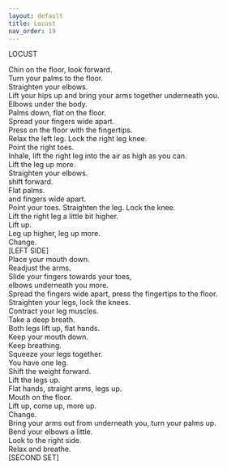 ```yaml
---
layout: default
title: Locust
nav_order: 19
---
```


LOCUST  

Chin on the floor, look forward.  
Turn your palms to the floor.  
Straighten your elbows.  
Lift your hips up and bring your arms together underneath you.  
Elbows under the body.  
Palms down, flat on the floor.  
Spread your fingers wide apart.  
Press on the floor with the fingertips.  
Relax the left leg. Lock the right leg knee.  
Point the right toes.  
Inhale, lift the right leg into the air as high as you can.  
Lift the leg up more.  
Straighten your elbows.  
shift forward.  
Flat palms.  
and fingers wide apart.  
Point your toes. Straighten the leg. Lock the knee.  
Lift the right leg a little bit higher.  
Lift up.  
Leg up higher, leg up more.  
Change.  
[LEFT SIDE]  
Place your mouth down.  
Readjust the arms.  
Slide your fingers towards your toes,  
elbows underneath you more.  
Spread the fingers wide apart, press the fingertips to the floor.  
Straighten your legs, lock the knees.  
Contract your leg muscles.  
Take a deep breath.  
Both legs lift up, flat hands.  
Keep your mouth down.  
Keep breathing.  
Squeeze your legs together.  
You have one leg.  
Shift the weight forward.  
Lift the legs up.  
Flat hands, straight arms, legs up.  
Mouth on the floor.  
Lift up, come up, more up.  
Change.  
Bring your arms out from underneath you, turn your palms up.  
Bend your elbows a little.  
Look to the right side.  
Relax and breathe.  
[SECOND SET]  